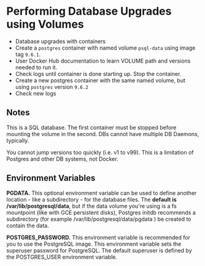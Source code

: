 # Performing Database Upgrades using Volumes

- Database upgrades with containers
- Create a `postgres` container with named volume `psql-data` using image tag
  `9.6.1`.
- User Docker Hub documentation to learn VOLUME path and versions needed to run
  it.
- Check logs until container is done starting up. Stop the container.
- Create a new postgres container with the same named volume, but using
  `postgres` version `9.6.2`
- Check new logs


## Notes

This is a SQL database. The first container must be stopped before mounting the
volume in the second. DBs cannot have multiple DB Daemons, typically.

You cannot jump versions too quickly (i.e. v1 to v99). This is a limitation of
Postgres and other DB systems, not Docker.


## Environment Variables

**PGDATA.** This optional environment variable can be used to define another
location - like a subdirectory - for the database files. The **default is
/var/lib/postgresql/data**, but if the data volume you're using is a fs
mountpoint (like with GCE persistent disks), Postgres initdb recommends a
subdirectory (for example /var/lib/postgresql/data/pgdata ) be created to
contain the data.

**POSTGRES_PASSWORD.** This environment variable is recommended for you to use
the PostgreSQL image. This environment variable sets the superuser password for
PostgreSQL. The default superuser is defined by the POSTGRES_USER environment
variable.
